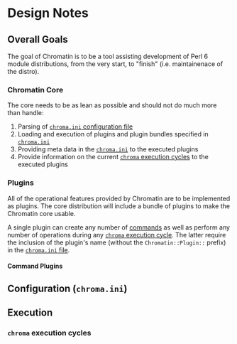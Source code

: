 # Design Notes

## Overall Goals

The goal of Chromatin is to be a tool assisting development of Perl 6
module distributions, from the very start, to "finish" (i.e. maintainenace
of the distro).

### Chromatin Core

The core needs to be as lean as possible and should not do much more than
handle:

1. Parsing of [`chroma.ini` configuration file](#configuration-chromaini)
2. Loading and execution of plugins and plugin bundles specified in
    [`chroma.ini`](#configuration-chromaini)
3. Providing meta data in the [`chroma.ini`](#configuration-chromaini)
    to the executed plugins
4. Provide information on the current
    [`chroma` execution cycles](#chroma-execution-cycles) to the
    executed plugins

### Plugins

All of the operational features provided by Chromatin are to be implemented as
plugins. The core distribution will include a bundle of plugins to make the
Chromatin core usable.

A single plugin can create any number of [commands](#command-plugins) as well
as perform any number of operations during any
[`chroma` execution cycle](#chroma-execution-cycles). The latter require
the inclusion of the plugin's name (without the `Chromatin::Plugin::` prefix)
in the [`chroma.ini` file](#configuration-chromaini).

#### Command Plugins

## Configuration (`chroma.ini`)

## Execution

### `chroma` execution cycles